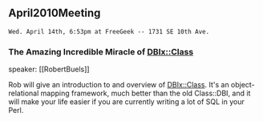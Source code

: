 ## April2010Meeting

    Wed. April 14th, 6:53pm at FreeGeek -- 1731 SE 10th Ave.

### The Amazing Incredible Miracle of [DBIx::Class](http://search.cpan.org/dist/DBIx-Class)

speaker: [[RobertBuels]]

Rob will give an introduction to and overview of [DBIx::Class](http://search.cpan.org/dist/DBIx-Class).  It's an object-relational mapping framework, much better than the old Class::DBI, and it will make your life easier if you are currently writing a lot of SQL in your Perl.

